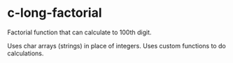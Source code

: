 # c-long-factorial
Factorial function that can calculate to 100th digit.

Uses char arrays (strings) in place of integers. Uses custom functions to do calculations.

